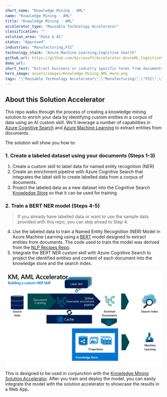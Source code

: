 ```yaml
---
short_name: "Knowledge Mining - AML"
name: "Knowledge Mining - AML"
title: "Knowledge Mining - AML"
accelerator_type: "Reusable Technology Accelerator"
classification: ""
solution_area: "Data & AI"
status: "Approved"
industries: "Manufacturing,FSI"
technology_stack: "Azure Machine Learning,Cognitive Search"
github_url: https://github.com/microsoft/Accelerator-AzureML_CognitiveSearch
demo_url: 
short_text: "Extract business or industry specific terms from documents, such as extracting medical terms from medical documents, legal terms from contracts, or part names from engineering documents."
hero_image: assets/images/Knowledge_Mining_AML_Hero.png
tags: "\"Reusable Technology Accelerator\",\"Manufacturing\",\"FSI\",\"Azure Machine Learning\",\"Cognitive Search\""
---
```

## About this Solution Accelerator

This repo walks through the process of creating a knowledge mining solution to enrich your data by identifying custom entities in a corpus of data using an AI custom skill. We'll leverage a number of capabilities in [Azure Cognitive Search](https://azure.microsoft.com/en-us/services/search/) and [Azure Machine Learning](https://azure.microsoft.com/en-us/services/machine-learning/) to extract entities from documents.

The solution will show you how to:

### 1. Create a labeled dataset using your documents (Steps 1-3)

1. Create a custom skill to label data for named entity recognition (NER)
2. Create an enrichment pipeline with Azure Cognitive Search that integrates the label skill to create labelled data from a corpus of documents.
3. Project the labeled data as a new dataset into the Cognitive Search [Knowledge Store](https://docs.microsoft.com/azure/search/knowledge-store-concept-intro) so that it can be used for training.

### 2. Train a BERT NER model (Steps 4-5)

> If you already have labelled data or want to use the sample data provided with this repo, you can skip ahead to Step 4.
4. Use the labeled data to train a Named Entity Recognition (NER) Model in Azure Machine Learning using a [BERT](https://en.wikipedia.org/wiki/BERT_(language_model)) model designed to extract entities from documents. The code used to train the model was derived from the [NLP Recipes Repo](https://github.com/microsoft/nlp-recipes).
5. Integrate the BERT NER custom skill with Azure Cognitive Search to project the identified entities and content of each document into the knowledge store and the search index.

![indexing documents](../assets/images/Knowledge_Mining_AML_Hero.png)

This is designed to be used in conjunction with the [Knowledge Mining Solution Accelerator](Knowledge-Mining.html). After you train and deploy the model, you can easily integrate the model with the solution accelerator to showcase the results in a Web App.
